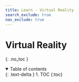```yaml
---
title: Learn - Virtual Reality
search_exclude: true
nav_exclude: true
---
```


<!-- prettier-ignore-start -->
# Virtual Reality
{: .no_toc }

<details open markdown="block">
  <summary>
    Table of contents
  </summary>
  {: .text-delta }
1. TOC
{:toc}
</details>

<!-- prettier-ignore-end -->
